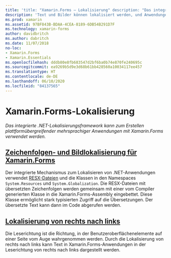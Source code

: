 ```yaml
---
title: 'title: "Xamarin.Forms – Lokalisierung" description: "Das integrierte .NET-Lokalisierungsframework kann zum Erstellen plattformübergreifender mehrsprachiger Anwendungen mit Xamarin.Forms verwendet werden.'
description: 'Text und Bilder können lokalisiert werden, und Anwendungen können die Leserichtung von rechts nach links unterstützen." ms.prod: xamarin ms.assetid: 97BF843B-BDAA-4CEA-8189-6DB54B291D7F ms.technology: xamarin-forms author: davidbritch ms.author: dabritch ms.date: 11/07/2018 no-loc: [Xamarin.Forms, Xamarin.Essentials]'
ms.prod: xamarin
ms.assetid: 97BF843B-BDAA-4CEA-8189-6DB54B291D7F
ms.technology: xamarin-forms
author: davidbritch
ms.author: dabritch
ms.date: 11/07/2018
no-loc:
- Xamarin.Forms
- Xamarin.Essentials
ms.openlocfilehash: dddb80e8fb683547d2bf6ba0b74e870fe240695c
ms.sourcegitcommit: ea9269b5d9e3d68b61bb428560a10034117ee457
ms.translationtype: HT
ms.contentlocale: de-DE
ms.lasthandoff: 06/10/2020
ms.locfileid: "84137565"
---
```

# <a name="xamarinforms-localization"></a>Xamarin.Forms-Lokalisierung

_Das integrierte .NET-Lokalisierungsframework kann zum Erstellen plattformübergreifender mehrsprachiger Anwendungen mit Xamarin.Forms verwendet werden._

## <a name="xamarinforms-string-and-image-localizationtextmd"></a>[Zeichenfolgen- und Bildlokalisierung für Xamarin.Forms](text.md)

Der integrierte Mechanismus zum Lokalisieren von .NET-Anwendungen verwendet [RESX-Dateien](https://docs.microsoft.com/dotnet/framework/resources/creating-resource-files-for-desktop-apps#resources-in-resx-files) und die Klassen in den Namespaces `System.Resources` und `System.Globalization`. Die RESX-Dateien mit übersetzten Zeichenfolgen werden gemeinsam mit einer vom Compiler generierten Klasse in die Xamarin.Forms-Assembly eingebettet. Diese Klasse ermöglicht stark typisierten Zugriff auf die Übersetzungen. Der übersetzte Text kann dann im Code abgerufen werden.

## <a name="right-to-left-localization"></a>[Lokalisierung von rechts nach links](right-to-left.md)

Die Leserichtung ist die Richtung, in der Benutzeroberflächenelemente auf einer Seite vom Auge wahrgenommen werden. Durch die Lokalisierung von rechts nach links kann Text in Xamarin.Forms-Anwendungen in der Leserichtung von rechts nach links dargestellt werden.
